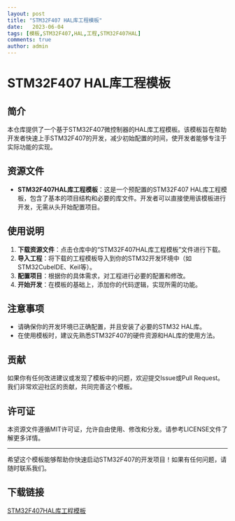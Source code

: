 ```yaml
---
layout: post
title: "STM32F407 HAL库工程模板"
date:   2023-06-04
tags: [模板,STM32F407,HAL,工程,STM32F407HAL]
comments: true
author: admin
---
```

# STM32F407 HAL库工程模板

## 简介
本仓库提供了一个基于STM32F407微控制器的HAL库工程模板。该模板旨在帮助开发者快速上手STM32F407的开发，减少初始配置的时间，使开发者能够专注于实际功能的实现。

## 资源文件
- **STM32F407HAL库工程模板**：这是一个预配置的STM32F407 HAL库工程模板，包含了基本的项目结构和必要的库文件。开发者可以直接使用该模板进行开发，无需从头开始配置项目。

## 使用说明
1. **下载资源文件**：点击仓库中的“STM32F407HAL库工程模板”文件进行下载。
2. **导入工程**：将下载的工程模板导入到你的STM32开发环境中（如STM32CubeIDE、Keil等）。
3. **配置项目**：根据你的具体需求，对工程进行必要的配置和修改。
4. **开始开发**：在模板的基础上，添加你的代码逻辑，实现所需的功能。

## 注意事项
- 请确保你的开发环境已正确配置，并且安装了必要的STM32 HAL库。
- 在使用模板时，建议先熟悉STM32F407的硬件资源和HAL库的使用方法。

## 贡献
如果你有任何改进建议或发现了模板中的问题，欢迎提交Issue或Pull Request。我们非常欢迎社区的贡献，共同完善这个模板。

## 许可证
本资源文件遵循MIT许可证，允许自由使用、修改和分发。请参考LICENSE文件了解更多详情。

---
希望这个模板能够帮助你快速启动STM32F407的开发项目！如果有任何问题，请随时联系我们。

## 下载链接

[STM32F407HAL库工程模板](https://pan.quark.cn/s/b660c8ab94b1)
